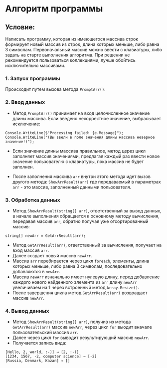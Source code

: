# Алгоритм программы

## Условие:
Написать программу, которая из имеющегося массива строк формирует новый массив из строк, длина которых меньше, либо равна 3 символам. Первоначальный массив можно ввести с клавиатуры, либо задать на старте выполнения алгоритма. При решении не рекомендуется пользоваться коллекциями, лучше обойтись исключительно массивами.
### 1. Запуск программы
Происходит путем вызова метода `PromptArr()`.

### 2. Ввод данных
* Метод `PromptArr()` принимает на вход целочисленное значение длины массива. Если введено некорректное значение, выбрасывает исключение:

```
Console.WriteLine($"Processing failed: {e.Message}");
Console.WriteLine("(Вы ввели в поле значения длины массива неверное значение!)");
```

* Если значение длины массива правильное, метод церез цикл заполняет массив значениями, предлагая каждый раз ввести новое значение пользователю с клавиатуры, пока массив не будет заполнен.

* После заполнения массива `arr` внутри этого метода идет вызов другого метода: 
`ShowArrResult(arr)`
где передаваемый в параметрах `arr` - это массив, заполненный данными пользователя.

### 3. Обработка данных
* Метод `ShowArrResult(string[] arr)`, ответственный за вывод данных, в начале выполнения обращается к основному методу вычисления, передавая массив `arr`, обратно получая уже отсортированный массив: 

`string[] newArr = GetArrResult(arr);`

* Метод `GetArrResult(arr)`, ответственный за вычисления, получает на вход массив `arr`. 
* Далее создает новый массив `newArr`.
* Массив `arr` перебирается через цикл `foreach`, элементы, длина которых меньше, либо равна 3 символам, последовательно добавляются в `newArr`.
* Массив `newArr` изначально имеет нулевую длину, перед добавление каждого нового найденного элемента из `arr` длину `newArr` увеличиваем на 1 через встроенный метод `Array.Resize()`.
* После завершения цикла метод `GetArrResult(arr)` возвращает массив `newArr`.

### 4. Вывод данных
* Метод `ShowArrResult(string[] arr)`, получив из метода `GetArrResult(arr)` массив `newArr`, через цикл `for` выодит вначале пользовательский массив `arr`.
* Далее через цикл `for` выводит результирующий массив `newArr`.
* Получается запись вида:
```
[Hello, 2, world, :-)] → [2, :-)]
[1234, 1567, -2, computer science] → [-2]
[Russia, Denmark, Kazan] → []
```